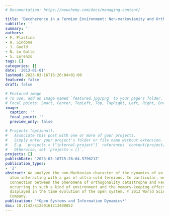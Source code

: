 ```yaml
---
# Documentation: https://wowchemy.com/docs/managing-content/

title: 'Decoherence in a Fermion Environment: Non-markovianity and Orthogonality Catastrophe'
subtitle: ''
summary: ''
authors:
- F. Plastina
- A. Sindona
- J. Goold
- N. Lo Gullo
- S. Lorenzo
tags: []
categories: []
date: '2013-01-01'
lastmod: 2023-03-16T16:26:04+01:00
featured: false
draft: false

# Featured image
# To use, add an image named `featured.jpg/png` to your page's folder.
# Focal points: Smart, Center, TopLeft, Top, TopRight, Left, Right, BottomLeft, Bottom, BottomRight.
image:
  caption: ''
  focal_point: ''
  preview_only: false

# Projects (optional).
#   Associate this post with one or more of your projects.
#   Simply enter your project's folder or file name without extension.
#   E.g. `projects = ["internal-project"]` references `content/project/deep-learning/index.md`.
#   Otherwise, set `projects = []`.
projects: []
publishDate: '2023-03-16T15:26:04.579621Z'
publication_types:
- '2'
abstract: We analyze the non-Markovian character of the dynamics of an open two-level
  atom interacting with a gas of ultra-cold fermions. In particular, we discuss the
  connection between the phenomena of orthogonality catastrophe and Fermi edge singularity
  occurring in such a kind of environment and the memory-keeping effects which are
  displayed in the time evolution of the open system. © 2013 World Scientific Publishing
  Company.
publication: '*Open Systems and Information Dynamics*'
doi: 10.1142/S1230161213400052
---
```

